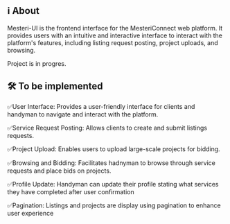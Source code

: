 ## ℹ️ About
Mesteri-UI is the frontend interface for the MesteriConnect web platform. It provides users with an intuitive and interactive interface to interact with the platform's features, including listing request posting, project uploads, and browsing.

Project is in progres.

## 🛠️ To be implemented 
✅User Interface: Provides a user-friendly interface for clients and handyman to navigate and interact with the platform.

✅Service Request Posting: Allows clients to create and submit listings requests.

✅Project Upload: Enables users to upload large-scale projects for bidding.

✅Browsing and Bidding: Facilitates hadnyman to browse through service requests and place bids on projects.

✅Profile Update: Handyman can update their profile stating what services they have completed after user confirmation

✅Pagination: Listings and projects are display using pagination to enhance user experience

